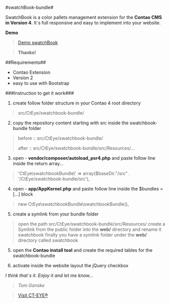 #swatchBook-bundle#

SwatchBook is a color pallets management extension for the **Contao CMS in Version 4**. It`s full responsive and easy to implement into your website.

**Demo** 
> [Demo swatchBook](http://www.ct-eye.com/swatchbook.html)
 

> **Thanks!**

##Requirements##
* Contao Extension
* Version 2
* easy to use with Bootstrap

###Instruction to get it work###

1. create follow folder structure in your Contao 4 root directory
> src/CtEye/swatchbook-bundle/

2. copy the repository content starting with src inside the swatchbook-bundle folder
> before :: src/CtEye/swatchbook-bundle/
>
> after  :: src/CtEye/swatchbook-bundle/src/Resources/...

3. open - **vendor/composer/autoload_psr4.php** and paste follow line inside the return array...
> 'CtEye\\swatchbookBundle\\' => array($baseDir."/src" . '/CtEye/swatchbook-bundle/src'),


4. open - **app/AppKernel.php** and paste follow line inside the $bundles = [...] block
> new CtEye\swatchbookBundle\swatchbookBundle(),


5. create a symlink from your bundle folder
> open the path src/CtEye/swatchbook-bundle/src/Resources/
> create a Symlink from the public folder into the **web/** directory and rename it swatchbook
> finally you have a symlink folder under the **web/** directory called swatchbook

5. open the **Contao install tool** and create the required tables for the swatchbook-bundle

6. activate inside the website layout the jQuery checkbox



*I think that`s it. Enjoy it and let me know...*




> *Tom Ganske*

> [Visit CT-EYE®](http://www.ct-eye.com)
